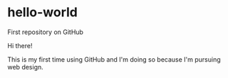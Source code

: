 # hello-world
First repository on GitHub

Hi there!

This is my first time using GitHub and I'm doing so because I'm pursuing web design.
